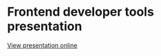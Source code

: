 # Frontend developer tools presentation
[View presentation online](https://custombuttons.github.io/frontend-developer-tools)
